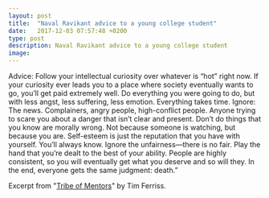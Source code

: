 ```yaml
---
layout: post
title:  "Naval Ravikant advice to a young college student"
date:   2017-12-03 07:57:48 +0200
type: post
description: Naval Ravikant advice to a young college student
image: 
---
```

Advice: Follow your intellectual curiosity over whatever is “hot” right now. If your curiosity ever leads you to a place where society eventually wants to go, you’ll get paid extremely well.
Do everything you were going to do, but with less angst, less suffering, less emotion. Everything takes time.
Ignore: The news. Complainers, angry people, high-conflict people. Anyone trying to scare you about a danger that isn’t clear and present.
Don’t do things that you know are morally wrong. Not because someone is watching, but because you are. Self-esteem is just the reputation that you have with yourself. You’ll always know.
Ignore the unfairness—there is no fair. Play the hand that you’re dealt to the best of your ability. People are highly consistent, so you will eventually get what you deserve and so will they. In the end, everyone gets the same judgment: death.”

Excerpt from "[Tribe of Mentors](http://amzn.to/2i23UIg)" by Tim Ferriss.